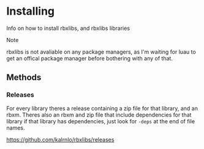 # Installing

Info on how to install rbxlibs, and rbxlibs libraries

> [!NOTE]
> rbxlibs is not avaliable on any package managers, as I'm waiting for luau to get an offical package manager before bothering with any of that.

## Methods

### Releases

For every library theres a release containing a zip file for that library, and an rbxm. Theres also an rbxm and zip file that include dependencies for that library if that library has dependencies, just look for `-deps` at the end of file names.

https://github.com/kalrnlo/rbxlibs/releases
